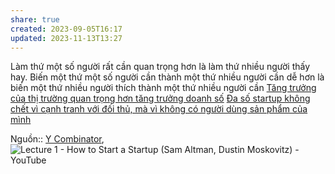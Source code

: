 ```yaml
---
share: true
created: 2023-09-05T16:17
updated: 2023-11-13T13:27
---
```

Làm thứ một số người rất cần quan trọng hơn là làm thứ nhiều người thấy hay. Biến một thứ một số người cần thành một thứ nhiều người cần dễ hơn là biến một thứ nhiều người thích thành một thứ nhiều người cần
[Tăng trưởng của thị trường quan trọng hơn tăng trưởng doanh số](./T%C4%83ng%20tr%C6%B0%E1%BB%9Fng/T%C4%83ng%20tr%C6%B0%E1%BB%9Fng%20c%E1%BB%A7a%20th%E1%BB%8B%20tr%C6%B0%E1%BB%9Dng%20quan%20tr%E1%BB%8Dng%20h%C6%A1n%20t%C4%83ng%20tr%C6%B0%E1%BB%9Fng%20doanh%20s%E1%BB%91.md) 
[Đa số startup không chết vì cạnh tranh với đối thủ, mà vì không có người dùng sản phẩm của mình](./%C4%90a%20s%E1%BB%91%20startup%20kh%C3%B4ng%20ch%E1%BA%BFt%20v%C3%AC%20c%E1%BA%A1nh%20tranh%20v%E1%BB%9Bi%20%C4%91%E1%BB%91i%20th%E1%BB%A7,%20m%C3%A0%20v%C3%AC%20kh%C3%B4ng%20c%C3%B3%20ng%C6%B0%E1%BB%9Di%20d%C3%B9ng%20s%E1%BA%A3n%20ph%E1%BA%A9m%20c%E1%BB%A7a%20m%C3%ACnh.md)

Nguồn:: [Y Combinator](../../%CE%9E%20Ngu%E1%BB%93n/Y%20Combinator.md), ![Lecture 1 - How to Start a Startup (Sam Altman, Dustin Moskovitz) - YouTube](https://youtu.be/CBYhVcO4WgI)
